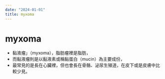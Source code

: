 ```yaml
---
date: "2024-01-01"
title: myxoma
---
```


# myxoma

* 黏液瘤」（myxoma），脂肪瘤裡是脂肪，
* 而黏液瘤則是以黏液素或稱黏蛋白（mucin）為主要成份，
* 最常見的是長在心臟裡，但也會長在骨骼、泌尿生殖道，在皮下或是皮膚中比較少見。
